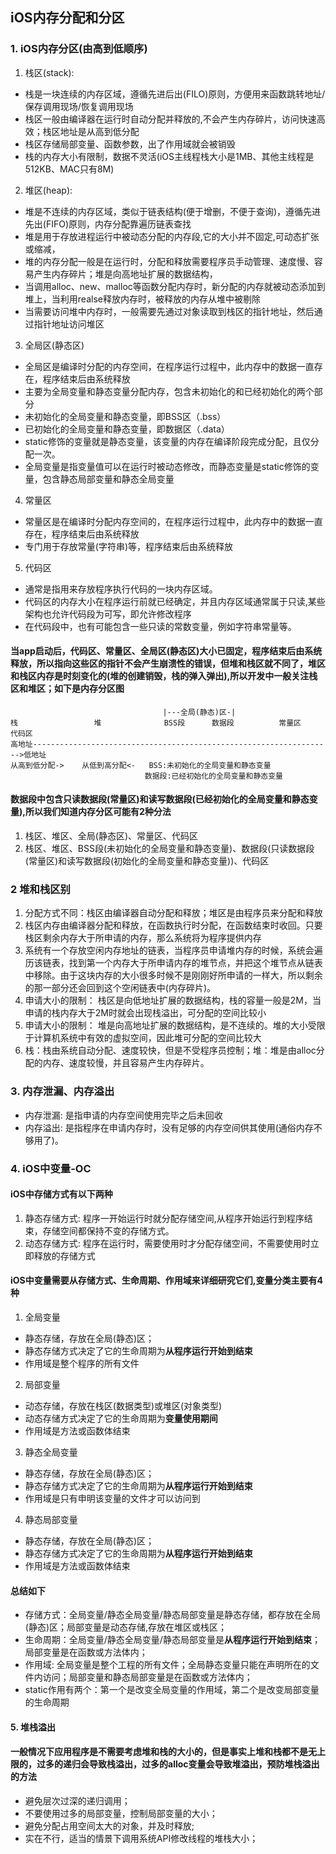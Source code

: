 ## iOS内存分配和分区
### 1. iOS内存分区(由高到低顺序)
1. 栈区(stack):
* 栈是一块连续的内存区域，遵循先进后出(FILO)原则，方便用来函数跳转地址/保存调用现场/恢复调用现场
* 栈区一般由编译器在运行时自动分配并释放的,不会产生内存碎片，访问快速高效；栈区地址是从高到低分配
* 栈区存储局部变量、函数参数，出了作用域就会被销毁
* 栈的内存大小有限制，数据不灵活(iOS主线程栈大小是1MB、其他主线程是512KB、MAC只有8M)

2. 堆区(heap): 
* 堆是不连续的内存区域，类似于链表结构(便于增删，不便于查询)，遵循先进先出(FIFO)原则，内存分配靠遍历链表查找
* 堆是用于存放进程运行中被动态分配的内存段,它的大小并不固定,可动态扩张或缩减，
* 堆的内存分配一般是在运行时，分配和释放需要程序员手动管理、速度慢、容易产生内存碎片；堆是向高地址扩展的数据结构，
* 当调用alloc、new、malloc等函数分配内存时，新分配的内存就被动态添加到堆上，当利用realse释放内存时，被释放的内存从堆中被剔除
* 当需要访问堆中内存时，一般需要先通过对象读取到栈区的指针地址，然后通过指针地址访问堆区

3. 全局区(静态区)
* 全局区是编译时分配的内存空间，在程序运行过程中，此内存中的数据一直存在，程序结束后由系统释放
* 主要为全局变量和静态变量分配内存，包含未初始化的和已经初始化的两个部分
* 未初始化的全局变量和静态变量，即BSS区（.bss）
* 已初始化的全局变量和静态变量，即数据区（.data）
* static修饰的变量就是静态变量，该变量的内存在编译阶段完成分配，且仅分配一次。
* 全局变量是指变量值可以在运行时被动态修改，而静态变量是static修饰的变量，包含静态局部变量和静态全局变量

4. 常量区
* 常量区是在编译时分配内存空间的，在程序运行过程中，此内存中的数据一直存在，程序结束后由系统释放
* 专门用于存放常量(字符串)等，程序结束后由系统释放

5. 代码区
* 通常是指用来存放程序执行代码的一块内存区域。
* 代码区的内存大小在程序运行前就已经确定，并且内存区域通常属于只读,某些架构也允许代码段为可写，即允许修改程序
* 在代码段中，也有可能包含一些只读的常数变量，例如字符串常量等。
#### 当app启动后，代码区、常量区、全局区(静态区)大小已固定，程序结束后由系统释放，所以指向这些区的指针不会产生崩溃性的错误，但堆和栈区就不同了，堆区和栈区内存是时刻变化的(堆的创建销毁，栈的弹入弹出),所以开发中一般关注栈区和堆区；如下是内存分区图

                                      |---全局(静态)区-|
    栈                 堆              BSS段      数据段          常量区       代码区
    高地址------------------------------------------------------------------->低地址           
    从高到低分配->    从低到高分配<-   BSS:未初始化的全局变量和静态变量          
                                  数据段:已经初始化的全局变量和静态变量
#### 数据段中包含只读数据段(常量区)和读写数据段(已经初始化的全局变量和静态变量),所以我们知道内存分区可能有2种分法
1. 栈区、堆区、全局(静态区)、常量区、代码区
2. 栈区、堆区、BSS段(未初始化的全局变量和静态变量)、数据段(只读数据段(常量区)和读写数据段(初始化的全局变量和静态变量))、代码区

### 2 堆和栈区别
1. 分配方式不同：栈区由编译器自动分配和释放；堆区是由程序员来分配和释放
2. 栈区内存由编译器分配和释放，在函数执行时分配，在函数结束时收回。只要栈区剩余内存大于所申请的内存，那么系统将为程序提供内存
3. 系统有一个存放空闲内存地址的链表，当程序员申请堆内存的时候，系统会遍历该链表，找到第一个内存大于所申请内存的堆节点，并把这个堆节点从链表中移除。由于这块内存的大小很多时候不是刚刚好所申请的一样大，所以剩余的那一部分还会回到这个空闲链表中(内存碎片)。
4. 申请大小的限制： 栈区是向低地址扩展的数据结构，栈的容量一般是2M，当申请的栈内存大于2M时就会出现栈溢出，可分配的空间比较小
5. 申请大小的限制： 堆是向高地址扩展的数据结构，是不连续的。堆的大小受限于计算机系统中有效的虚拟空间，因此堆可分配的空间比较大
6. 栈：栈由系统自动分配、速度较快，但是不受程序员控制；堆：堆是由alloc分配的内存、速度较慢，并且容易产生内存碎片。


### 3. 内存泄漏、内存溢出
* 内存泄漏: 是指申请的内存空间使用完毕之后未回收
* 内存溢出: 是指程序在申请内存时，没有足够的内存空间供其使用(通俗内存不够用了)。


### 4. iOS中变量-OC
#### iOS中存储方式有以下两种
1. 静态存储方式: 程序一开始运行时就分配存储空间,从程序开始运行到程序结束，存储空间都保持不变的存储方式。
2. 动态存储方式: 程序在运行时，需要使用时才分配存储空间，不需要使用时立即释放的存储方式

#### iOS中变量需要从存储方式、生命周期、作用域来详细研究它们,变量分类主要有4种
1. 全局变量
* 静态存储，存放在全局(静态)区；
* 静态存储方式决定了它的生命周期为**从程序运行开始到结束**
* 作用域是整个程序的所有文件
2. 局部变量
* 动态存储，存放在栈区(数据类型)或堆区(对象类型)
* 动态存储方式决定了它的生命周期为**变量使用期间**
* 作用域是方法或函数体结束

3. 静态全局变量
* 静态存储，存放在全局(静态)区；
* 静态存储方式决定了它的生命周期为**从程序运行开始到结束**
* 作用域是只有申明该变量的文件才可以访问到

4. 静态局部变量
* 静态存储，存放在全局(静态)区；
* 静态存储方式决定了它的生命周期为**从程序运行开始到结束**
* 作用域是方法或函数体结束

#### 总结如下
* 存储方式：全局变量/静态全局变量/静态局部变量是静态存储，都存放在全局(静态)区；局部变量是动态存储,存放在堆区或栈区；
* 生命周期：全局变量/静态全局变量/静态局部变量是**从程序运行开始到结束**；局部变量是在函数或方法体内；
* 作用域: 全局变量是整个工程的所有文件；全局静态变量只能在声明所在的文件内访问；局部变量和静态局部变量是在函数或方法体内；
* static作用有两个：第一个是改变全局变量的作用域，第二个是改变局部变量的生命周期


#### 5. 堆栈溢出
#### 一般情况下应用程序是不需要考虑堆和栈的大小的，但是事实上堆和栈都不是无上限的，过多的递归会导致栈溢出，过多的alloc变量会导致堆溢出，预防堆栈溢出的方法
* 避免层次过深的递归调用；
* 不要使用过多的局部变量，控制局部变量的大小；
* 避免分配占用空间太大的对象，并及时释放;
* 实在不行，适当的情景下调用系统API修改线程的堆栈大小；
